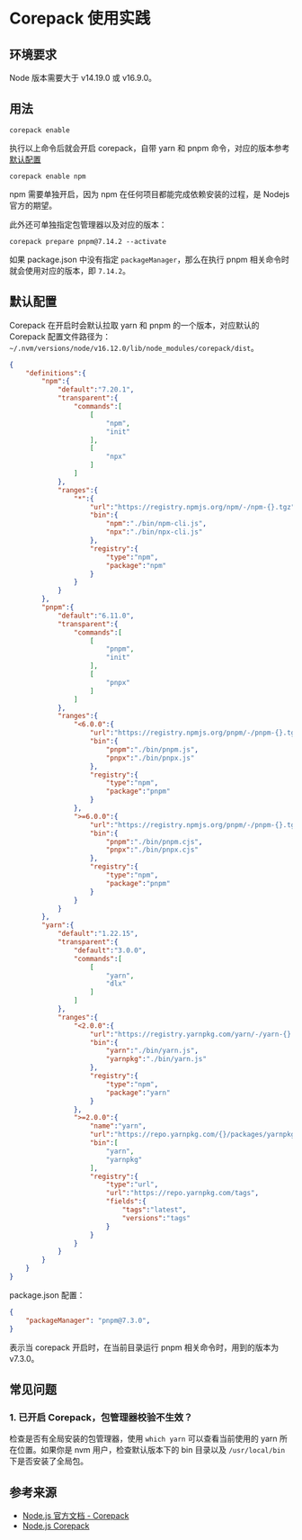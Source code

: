 # Corepack 使用实践

## 环境要求

Node 版本需要大于 v14.19.0 或 v16.9.0。

## 用法

```
corepack enable
```

执行以上命令后就会开启 corepack，自带 yarn 和 pnpm 命令，对应的版本参考 [默认配置](#默认配置)

```
corepack enable npm
```

npm 需要单独开启，因为 npm 在任何项目都能完成依赖安装的过程，是 Nodejs 官方的期望。

此外还可单独指定包管理器以及对应的版本：

```shell
corepack prepare pnpm@7.14.2 --activate
```

如果 package.json 中没有指定 `packageManager`，那么在执行 pnpm 相关命令时就会使用对应的版本，即 `7.14.2`。

## 默认配置

Corepack 在开启时会默认拉取 yarn 和 pnpm 的一个版本，对应默认的 Corepack 配置文件路径为：`~/.nvm/versions/node/v16.12.0/lib/node_modules/corepack/dist`。

```json
{
    "definitions":{
        "npm":{
            "default":"7.20.1",
            "transparent":{
                "commands":[
                    [
                        "npm",
                        "init"
                    ],
                    [
                        "npx"
                    ]
                ]
            },
            "ranges":{
                "*":{
                    "url":"https://registry.npmjs.org/npm/-/npm-{}.tgz",
                    "bin":{
                        "npm":"./bin/npm-cli.js",
                        "npx":"./bin/npx-cli.js"
                    },
                    "registry":{
                        "type":"npm",
                        "package":"npm"
                    }
                }
            }
        },
        "pnpm":{
            "default":"6.11.0",
            "transparent":{
                "commands":[
                    [
                        "pnpm",
                        "init"
                    ],
                    [
                        "pnpx"
                    ]
                ]
            },
            "ranges":{
                "<6.0.0":{
                    "url":"https://registry.npmjs.org/pnpm/-/pnpm-{}.tgz",
                    "bin":{
                        "pnpm":"./bin/pnpm.js",
                        "pnpx":"./bin/pnpx.js"
                    },
                    "registry":{
                        "type":"npm",
                        "package":"pnpm"
                    }
                },
                ">=6.0.0":{
                    "url":"https://registry.npmjs.org/pnpm/-/pnpm-{}.tgz",
                    "bin":{
                        "pnpm":"./bin/pnpm.cjs",
                        "pnpx":"./bin/pnpx.cjs"
                    },
                    "registry":{
                        "type":"npm",
                        "package":"pnpm"
                    }
                }
            }
        },
        "yarn":{
            "default":"1.22.15",
            "transparent":{
                "default":"3.0.0",
                "commands":[
                    [
                        "yarn",
                        "dlx"
                    ]
                ]
            },
            "ranges":{
                "<2.0.0":{
                    "url":"https://registry.yarnpkg.com/yarn/-/yarn-{}.tgz",
                    "bin":{
                        "yarn":"./bin/yarn.js",
                        "yarnpkg":"./bin/yarn.js"
                    },
                    "registry":{
                        "type":"npm",
                        "package":"yarn"
                    }
                },
                ">=2.0.0":{
                    "name":"yarn",
                    "url":"https://repo.yarnpkg.com/{}/packages/yarnpkg-cli/bin/yarn.js",
                    "bin":[
                        "yarn",
                        "yarnpkg"
                    ],
                    "registry":{
                        "type":"url",
                        "url":"https://repo.yarnpkg.com/tags",
                        "fields":{
                            "tags":"latest",
                            "versions":"tags"
                        }
                    }
                }
            }
        }
    }
}
```

package.json 配置：

```json
{
	"packageManager": "pnpm@7.3.0",
}
```

表示当 corepack 开启时，在当前目录运行 pnpm 相关命令时，用到的版本为 v7.3.0。

## 常见问题

### 1. 已开启 Corepack，包管理器校验不生效？

检查是否有全局安装的包管理器，使用 `which yarn` 可以查看当前使用的 yarn 所在位置。如果你是 nvm 用户，检查默认版本下的 bin 目录以及 `/usr/local/bin` 下是否安装了全局包。

## 参考来源

- [Node.js 官方文档 - Corepack](https://nodejs.org/api/corepack.html)
- [Node.js Corepack](https://www.jianshu.com/p/c239ed5dedd6)
